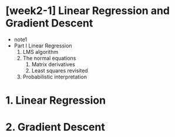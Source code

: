 # [week2-1] Linear Regression and Gradient Descent

*	note1 
 * Part I Linear Regression
   1. LMS algorithm 
   2. The normal equations
      1. Matrix derivatives
      2. Least squares revisited
   3. Probabilistic interpretation



# 1. Linear Regression

# 2. Gradient Descent

